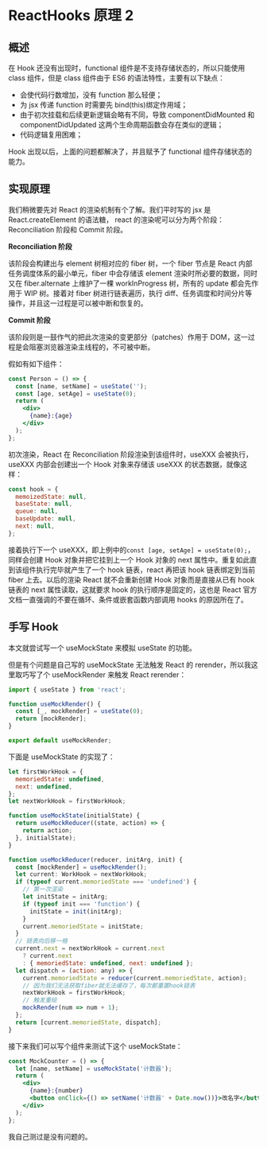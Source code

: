 # ReactHooks 原理 2

## 概述

在 Hook 还没有出现时，functional 组件是不支持存储状态的，所以只能使用 class 组件，但是 class 组件由于 ES6 的语法特性，主要有以下缺点：

- 会使代码行数增加，没有 function 那么轻便；
- 为 jsx 传递 function 时需要先 bind(this)绑定作用域；
- 由于初次挂载和后续更新逻辑会略有不同，导致 componentDidMounted 和 componentDidUpdated 这两个生命周期函数会存在类似的逻辑；
- 代码逻辑复用困难；

Hook 出现以后，上面的问题都解决了，并且赋予了 functional 组件存储状态的能力。

## 实现原理

我们稍微要先对 React 的渲染机制有个了解。我们平时写的 jsx 是 React.createElement 的语法糖， react 的渲染呢可以分为两个阶段：Reconciliation 阶段和 Commit 阶段。

**Reconciliation 阶段**

该阶段会构建出与 element 树相对应的 fiber 树，一个 fiber 节点是 React 内部任务调度体系的最小单元，fiber 中会存储该 element 渲染时所必要的数据，同时又在 fiber.alternate 上维护了一棵 workInProgress 树，所有的 update 都会先作用于 WIP 树。接着对 fiber 树进行链表遍历，执行 diff、任务调度和时间分片等操作，并且这一过程是可以被中断和恢复的。

**Commit 阶段**

该阶段则是一鼓作气的把此次渲染的变更部分（patches）作用于 DOM，这一过程是会阻塞浏览器渲染主线程的，不可被中断。

假如有如下组件：

```jsx | pure
const Person = () => {
  const [name, setName] = useState('');
  const [age, setAge] = useState(0);
  return (
    <div>
      {name}:{age}
    </div>
  );
};
```

初次渲染，React 在 Reconciliation 阶段渲染到该组件时，useXXX 会被执行，useXXX 内部会创建出一个 Hook 对象来存储该 useXXX 的状态数据，就像这样：

```js
const hook = {
  memoizedState: null,
  baseState: null,
  queue: null,
  baseUpdate: null,
  next: null,
};
```

接着执行下一个 useXXX，即上例中的`const [age, setAge] = useState(0);`，同样会创建 Hook 对象并把它挂到上一个 Hook 对象的 next 属性中。重复如此直到该组件执行完毕就产生了一个 hook 链表，react 再把该 hook 链表绑定到当前 fiber 上去。以后的渲染 React 就不会重新创建 Hook 对象而是直接从已有 hook 链表的 next 属性读取，这就要求 hook 的执行顺序是固定的，这也是 React 官方文档一直强调的不要在循环、条件或嵌套函数内部调用 hooks 的原因所在了。

## 手写 Hook

本文就尝试写一个 useMockState 来模拟 useState 的功能。

但是有个问题是自己写的 useMockState 无法触发 React 的 rerender，所以我这里取巧写了个 useMockRender 来触发 React rerender：

```jsx | pure
import { useState } from 'react';

function useMockRender() {
  const [_, mockRender] = useState(0);
  return [mockRender];
}

export default useMockRender;
```

下面是 useMockState 的实现了：

```jsx | pure
let firstWorkHook = {
  memoriedState: undefined,
  next: undefined,
};
let nextWorkHook = firstWorkHook;

function useMockState(initialState) {
  return useMockReducer((state, action) => {
    return action;
  }, initialState);
}

function useMockReducer(reducer, initArg, init) {
  const [mockRender] = useMockRender();
  let current: WorkHook = nextWorkHook;
  if (typeof current.memoriedState === 'undefined') {
    // 第一次渲染
    let initState = initArg;
    if (typeof init === 'function') {
      initState = init(initArg);
    }
    current.memoriedState = initState;
  }
  // 链表向后移一格
  current.next = nextWorkHook = current.next
    ? current.next
    : { memoriedState: undefined, next: undefined };
  let dispatch = (action: any) => {
    current.memoriedState = reducer(current.memoriedState, action);
    // 因为我们无法获取fiber就无法缓存了，每次都重置hook链表
    nextWorkHook = firstWorkHook;
    // 触发重绘
    mockRender(num => num + 1);
  };
  return [current.memoriedState, dispatch];
}
```

接下来我们可以写个组件来测试下这个 useMockState：

```jsx | pure
const MockCounter = () => {
  let [name, setName] = useMockState('计数器');
  return (
    <div>
      {name}:{number}
      <button onClick={() => setName('计数器' + Date.now())}>改名字</button>
    </div>
  );
};
```

我自己测过是没有问题的。
